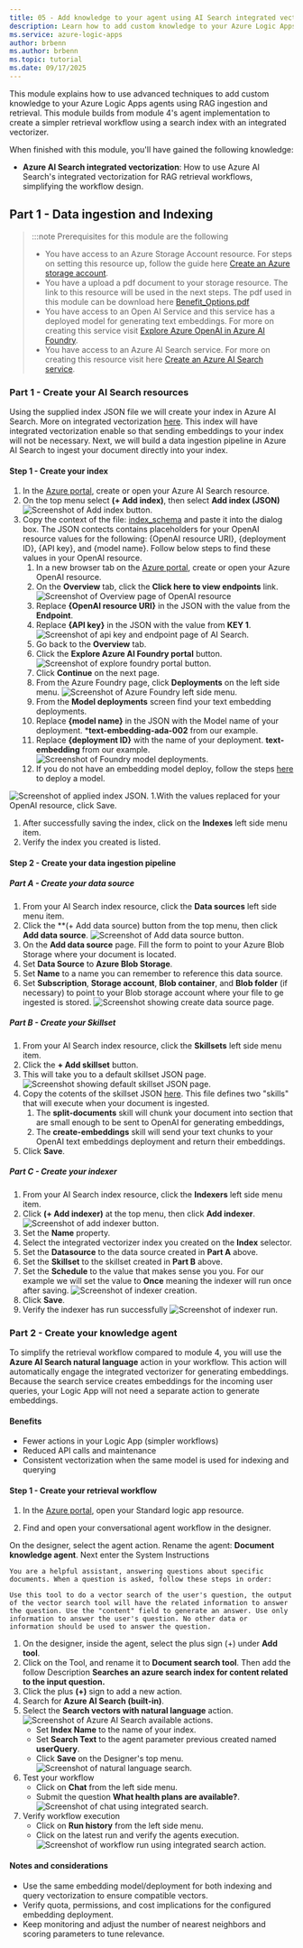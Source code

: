 ```yaml
---
title: 05 - Add knowledge to your agent using AI Search integrated vectorization
description: Learn how to add custom knowledge to your Azure Logic Apps workflows and agents using AI search integrated vectorization.
ms.service: azure-logic-apps
author: brbenn
ms.author: brbenn
ms.topic: tutorial
ms.date: 09/17/2025
---
```


This module explains how to use advanced techniques to add custom knowledge to your Azure Logic Apps agents using RAG ingestion and retrieval. This module builds from module 4's agent implementation to create a simpler retrieval workflow using a search index with an integrated vectorizer.

When finished with this module, you'll have gained the following knowledge:

- **Azure AI Search integrated vectorization**: How to use Azure AI Search's integrated vectorization for RAG retrieval workflows, simplifying the workflow design.

## Part 1 - Data ingestion and Indexing
> :::note
> Prerequisites for this module are the following
> - You have access to an Azure Storage Account resource. For steps on setting this resource up, follow the guide here [Create an Azure storage account](https://learn.microsoft.com/en-us/azure/storage/common/storage-account-create?tabs=azure-portal).
>- You have a upload a pdf document to your storage resource. The link to this resource will be used in the next steps. The pdf used in this module can be download here [Benefit_Options.pdf](media/03-add-knowledge-to-agent/Benefit_Options.pdf) 
> - You have access to an Open AI Service and this service has a deployed model for generating text embeddings. For more on creating this service visit [Explore Azure OpenAI in Azure AI Foundry](https://learn.microsoft.com/en-us/azure/ai-foundry/openai/tutorials/embeddings?source=recommendations&tabs=command-line%2Cpython-new&pivots=programming-language-python).
> - You have access to an Azure AI Search service. For more on creating this resource visit here [Create an Azure AI Search service](https://learn.microsoft.com/en-us/azure/search/tutorial-optimize-indexing-push-api#create-an-azure-ai-search-service).

### Part 1 - Create your AI Search resources
Using the supplied index JSON file we will create your index in Azure AI Search. More on integrated vectorization [here](https://learn.microsoft.com/en-us/azure/search/vector-search-integrated-vectorization#using-integrated-vectorization-during-indexing). This index will have integrated vectorization enable so that sending embeddings to your index will not be necessary. Next, we will build a data ingestion pipeline in Azure AI Search to ingest your document directly into your index.

#### Step 1 - Create your index
1. In the [Azure portal](https://portal.azure.com), create or open your Azure AI Search resource.
1. On the top menu select **(+ Add index)**, then select **Add index (JSON)**
![Screenshot of Add index button.](media/05-extend-knowledge-to-agent-using-ai-search-integrated-vectorization/index_add.png)
1. Copy the context of the file: [index_schema](media/05-extend-knowledge-to-agent-using-ai-search-integrated-vectorization/integrated_vectorizer_schema.JSON) and paste it into the dialog box. The JSON contects contains placeholders for your OpenAI resource values for the following: \{OpenAI resource URI\}, \{deployment ID\}, \{API key\}, and \{model name\}. Follow below steps to find these values in your OpenAI resource.
   1. In a new browser tab on the [Azure portal](https://portal.azure.com), create or open your Azure OpenAI resource.
   1. On the **Overview** tab, click the **Click here to view endpoints** link.
   ![Screenshot of Overview page of OpenAI resource](media/05-extend-knowledge-to-agent-using-ai-search-integrated-vectorization/openai_resource_main.png)
   1. Replace **\{OpenAI resource URI\}** in the JSON with the value from the **Endpoint**.
   1. Replace **\{API key\}** in the JSON with the value from **KEY 1**.
   ![Screenshot of api key and endpoint page of AI Search.](media/05-extend-knowledge-to-agent-using-ai-search-integrated-vectorization/keys_and_endpoints.png)
   1. Go back to the **Overview** tab.
   1. Click the **Explore Azure AI Foundry portal** button.
   ![Screenshot of explore foundry portal button.](media/05-extend-knowledge-to-agent-using-ai-search-integrated-vectorization/explore_foundry_button.png)
   1. Click **Continue** on the next page.
   1. From the Azure Foundry page, click **Deployments** on the left side menu.
   ![Screenshot of Azure Foundry left side menu.](media/05-extend-knowledge-to-agent-using-ai-search-integrated-vectorization/foundry_deployments_menu.png)  
   1. From the **Model deployments** screen find your text embedding deployments.
   1. Replace **\{model name\}** in the JSON with the Model name of your deployment. ***text-embedding-ada-002** from our example.
   1. Replace **\{deployment ID\}** with the name of your deployment. **text-embedding** from our example.
   ![Screenshot of Foundry model deployments.](media/05-extend-knowledge-to-agent-using-ai-search-integrated-vectorization/model_deployments.png)
   1. If you do not have an embedding model deploy, follow the steps [here](https://learn.microsoft.com/en-us/azure/ai-foundry/openai/how-to/create-resource?pivots=web-portal#deploy-a-model) to deploy a model.


![Screenshot of applied index JSON.](media/05-extend-knowledge-to-agent-using-ai-search-integrated-vectorization/index_JSON_add.png)
1.With the values replaced for your OpenAI resource, click Save.
1. After successfully saving the index, click on the **Indexes** left side menu item.
1. Verify the index you created is listed.

#### Step 2 - Create your data ingestion pipeline
##### Part A - Create your data source
1. From your AI Search index resource, click the **Data sources** left side menu item.
1. Click the **(+ Add data source) button from the top menu, then click **Add data source**.
![Screenshot of Add data source button.](media/05-extend-knowledge-to-agent-using-ai-search-integrated-vectorization/data_source_button.png)
1. On the **Add data source** page. Fill the form to point to your Azure Blob Storage where your document is located.
1. Set **Data Source** to **Azure Blob Storage**.
1. Set **Name** to a name you can remember to reference this data source.
1. Set **Subscription**, **Storage account**, **Blob container**, and **Blob folder** (if necessary) to point to your Blob storage account where your file to ge ingested is stored.
![Screenshot showing create data source page.](media/05-extend-knowledge-to-agent-using-ai-search-integrated-vectorization/data_source_create.png)

##### Part B - Create your Skillset
1. From your AI Search index resource, click the **Skillsets** left side menu item.
1. Click the **+ Add skillset** button.
1. This will take you to a default skillset JSON page.
![Screenshot showing default skillset JSON page.](media/05-extend-knowledge-to-agent-using-ai-search-integrated-vectorization/default_skillset.png)
1. Copy the cotents of the skillset JSON [here](media/05-extend-knowledge-to-agent-using-ai-search-integrated-vectorization/skillset.JSON). This file defines two "skills" that will execute when your document is ingested.
    1. The **split-documents** skill will chunk your document into section that are small enough to be sent to OpenAI for generating embeddings,
    1. The **create-embeddings** skill will send your text chunks to your OpenAI text embeddings deployment and return their embeddings.
1. Click **Save**.

##### Part C - Create your indexer
1. From your AI Search index resource, click the **Indexers** left side menu item.
1. Click **(+ Add indexer)** at the top menu, then click **Add indexer**.
![Screenshot of add indexer button.](media/05-extend-knowledge-to-agent-using-ai-search-integrated-vectorization/add_indexer.png)
1. Set the **Name** property.
1. Select the integrated vectorizer index you created on the **Index** selector.
1. Set the **Datasource** to the data source created in **Part A** above.
1. Set the **Skillset** to the skillset created in **Part B** above.
1. Set the **Schedule** to the value that makes sense you you. For our example we will set the value to **Once** meaning the indexer will run once after saving.
![Screenshot of indexer creation.](media/05-extend-knowledge-to-agent-using-ai-search-integrated-vectorization/indexer_creation.png)
1. Click **Save**.
1. Verify the indexer has run successfully
![Screenshot of indexer run.](media/05-extend-knowledge-to-agent-using-ai-search-integrated-vectorization/success_fun_vectorizer.png)

### Part 2 - Create your knowledge agent
To simplify the retrieval workflow compared to module 4, you will use the **Azure AI Search natural language** action in your workflow. This action will automatically engage the integrated vectorizer for generating embeddings. Because the search service creates embeddings for the incoming user queries, your Logic App will not need a separate action to generate embeddings.

#### Benefits
- Fewer actions in your Logic App (simpler workflows)
- Reduced API calls and maintenance
- Consistent vectorization when the same model is used for indexing and querying

#### Step 1 - Create your retrieval workflow
1. In the [Azure portal](https://portal.azure.com), open your Standard logic app resource.

1. Find and open your conversational agent workflow in the designer.


On the designer, select the agent action. Rename the agent: **Document knowledge agent**. Next enter the System Instructions  
```
You are a helpful assistant, answering questions about specific documents. When a question is asked, follow these steps in order: 

Use this tool to do a vector search of the user's question, the output of the vector search tool will have the related information to answer the question. Use the "content" field to generate an answer. Use only information to answer the user's question. No other data or information should be used to answer the question.
```
1. On the designer, inside the agent, select the plus sign (+) under **Add tool**.
1. Click on the Tool, and rename it to **Document search tool**. Then add the follow Description **Searches an azure search index for content related to the input question.**
1. Click the plus **(+)** sign to add a new action.
1. Search for **Azure AI Search (built-in)**.
1. Select the **Search vectors with natural language** action.
![Screenshot of Azure AI Search available actions.](media/05-extend-knowledge-to-agent-using-ai-search-integrated-vectorization/integrated_search.png)
   - Set **Index Name** to the name of your index.
   - Set **Search Text** to the agent parameter previous created named **userQuery**.
   - Click **Save** on the Designer's top menu.
   ![Screenshot of natural language search.](media/05-extend-knowledge-to-agent-using-ai-search-integrated-vectorization/integrated_action.png)
1. Test your workflow
   - Click on **Chat** from the left side menu.
   - Submit the question **What health plans are available?**.
   ![Screenshot of chat using integrated search.](media/05-extend-knowledge-to-agent-using-ai-search-integrated-vectorization/search_chat.png)
1. Verify workflow execution
   - Click on **Run history** from the left side menu.
   - Click on the latest run and verify the agents execution.
   ![Screenshot of workflow run using integrated search action.](media/05-extend-knowledge-to-agent-using-ai-search-integrated-vectorization/integrated_search_run.png)


#### Notes and considerations
- Use the same embedding model/deployment for both indexing and query vectorization to ensure compatible vectors.
- Verify quota, permissions, and cost implications for the configured embedding deployment.
- Keep monitoring and adjust the number of nearest neighbors and scoring parameters to tune relevance.
